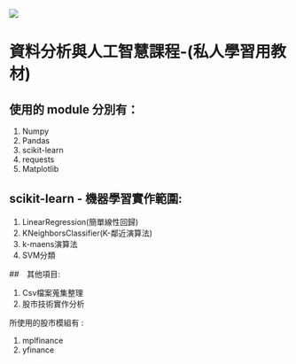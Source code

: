 <img src="https://img.shields.io/badge/%E6%A9%9F%E5%99%A8%E5%AD%B8%E7%BF%92-Python-blue">

# 資料分析與人工智慧課程-(私人學習用教材)

## 使用的 module 分別有：
1. Numpy
2. Pandas
3. scikit-learn
4. requests
5. Matplotlib

## scikit-learn - 機器學習實作範圍:
1. LinearRegression(簡單線性回歸)
2. KNeighborsClassifier(K-鄰近演算法)
3. k-maens演算法
4. SVM分類

##　其他項目:
1. Csv檔案蒐集整理
2. 股市技術實作分析

所使用的股市模組有 :
1. mplfinance
2. yfinance

